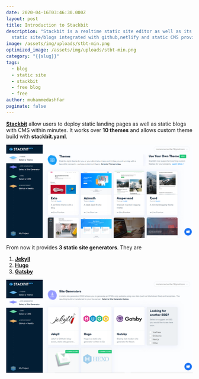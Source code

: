 ```yaml
---
date: 2020-04-16T03:46:30.000Z
layout: post
title: Introduction to Stackbit
description: "Stackbit is a realtime static site editor as well as its deploys
  static site/blogs integrated with github,netlify and static CMS providers. "
image: /assets/img/uploads/stbt-min.png
optimized_image: /assets/img/uploads/stbt-min.png
category: "{{slug}}"
tags:
  - blog
  - static site
  - stackbit
  - free blog
  - free
author: muhammedashfar
paginate: false
---
```

**[Stackbit](https://stackbit.com)** allow users to deploy static landing pages as well as static blogs with CMS within minutes. It works over **10 themes** and allows custom theme build with **stackbit.yaml**. 

![Stackbit Themes](/assets/img/uploads/skbt1.png "Stackbit Themes")

From now it provides **3 static site generators**. They are

1. **[Jekyll](https://jekyllrb.com/)**
2. **[Hugo](https://gohugo.io/)**
3. **[Gatsby](https://www.gatsbyjs.org/)**

![Stackbit Static Site Generators](/assets/img/uploads/skbt2.png "Stackbit Static Site Generators")